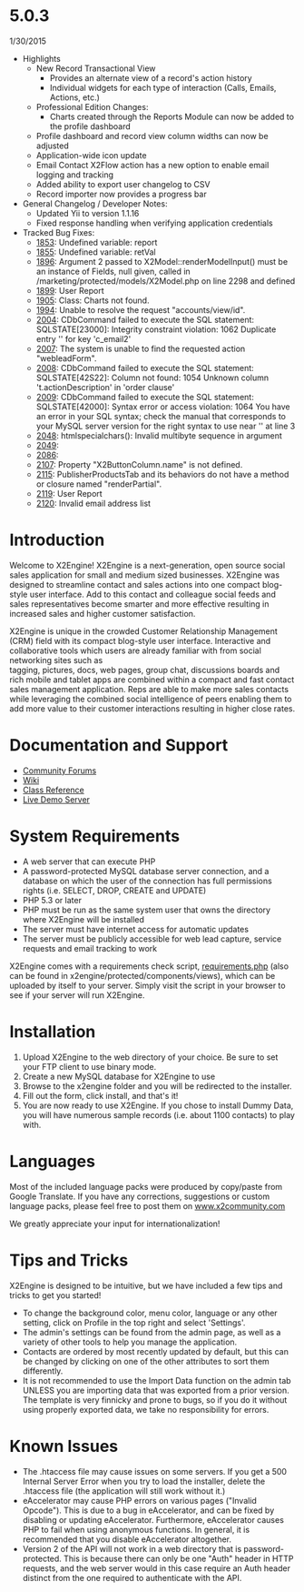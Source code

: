 # 5.0.3 #
1/30/2015

* Highlights
  * New Record Transactional View
    * Provides an alternate view of a record's action history
    * Individual widgets for each type of interaction (Calls, Emails, Actions, etc.)
  * Professional Edition Changes:
    * Charts created through the Reports Module can now be added to the profile dashboard
  * Profile dashboard and record view column widths can now be adjusted
  * Application-wide icon update
  * Email Contact X2Flow action has a new option to enable email logging and tracking
  * Added ability to export user changelog to CSV
  * Record importer now provides a progress bar
* General Changelog / Developer Notes:
  * Updated Yii to version 1.1.16
  * Fixed response handling when verifying application credentials
* Tracked Bug Fixes:
  * [1853](http://x2software.com/index.php/bugReports/1853): Undefined variable: report  
  * [1855](http://x2software.com/index.php/bugReports/1855): Undefined variable: retVal  
  * [1896](http://x2software.com/index.php/bugReports/1896): Argument 2 passed to X2Model::renderModelInput() must be an instance of Fields, null given, called in /marketing/protected/models/X2Model.php on line 2298 and defined  
  * [1899](http://x2software.com/index.php/bugReports/1899): User Report  
  * [1905](http://x2software.com/index.php/bugReports/1905): Class: Charts not found.  
  * [1994](http://x2software.com/index.php/bugReports/1994): Unable to resolve the request "accounts/view/id".  
  * [2004](http://x2software.com/index.php/bugReports/2004): CDbCommand failed to execute the SQL statement: SQLSTATE[23000]: Integrity constraint violation: 1062 Duplicate entry '' for key 'c_email2'  
  * [2007](http://x2software.com/index.php/bugReports/2007): The system is unable to find the requested action "webleadForm".  
  * [2008](http://x2software.com/index.php/bugReports/2008): CDbCommand failed to execute the SQL statement: SQLSTATE[42S22]: Column not found: 1054 Unknown column 't.actionDescription' in 'order clause'  
  * [2009](http://x2software.com/index.php/bugReports/2009): CDbCommand failed to execute the SQL statement: SQLSTATE[42000]: Syntax error or access violation: 1064 You have an error in your SQL syntax; check the manual that corresponds to your MySQL server version for the right syntax to use near '' at line 3  
  * [2048](http://x2software.com/index.php/bugReports/2048): htmlspecialchars(): Invalid multibyte sequence in argument  
  * [2049](http://x2software.com/index.php/bugReports/2049): 
  * [2086](http://x2software.com/index.php/bugReports/2086):   
  * [2107](http://x2software.com/index.php/bugReports/2107): Property "X2ButtonColumn.name" is not defined.  
  * [2115](http://x2software.com/index.php/bugReports/2115): PublisherProductsTab and its behaviors do not have a method or closure named "renderPartial".  
  * [2119](http://x2software.com/index.php/bugReports/2119): User Report  
  * [2120](http://x2software.com/index.php/bugReports/2120): Invalid email address list




# Introduction #
Welcome to  X2Engine!
X2Engine is a next-generation,  open source social sales application for small and 
medium sized businesses.  X2Engine  was designed to  streamline  contact and sales 
actions into  one  compact blog-style user interface.  Add to this contact  and
colleague social feeds  and  sales  representatives  become  smarter  and  more
effective resulting in increased sales and higher customer satisfaction.

X2Engine is  unique  in the  crowded  Customer Relationship Management (CRM) field 
with its compact blog-style user interface. Interactive and collaborative tools 
which  users are already  familiar  with from  social networking  sites such as  
tagging,  pictures,  docs,  web pages,  group chat, discussions boards and rich 
mobile and tablet apps are combined within a  compact  and  fast  contact sales 
management application. Reps  are  able  to  make  more  sales  contacts  while 
leveraging the combined  social intelligence of peers enabling them to add more 
value to their customer interactions resulting in higher close rates. 

# Documentation and Support #
* [Community Forums](http://x2community.com/)
* [Wiki](http://wiki.x2engine.com)
* [Class Reference](http://doc.x2engine.com/)
* [Live Demo Server](http://demo.x2engine.com/)

# System Requirements #
* A web server that can execute PHP
* A password-protected MySQL database server connection, and a database on 
  which the user of the connection has full permissions rights (i.e. SELECT, 
  DROP, CREATE and UPDATE)
* PHP 5.3 or later
* PHP must be run as the same system user that owns the directory where X2Engine 
  will be installed
* The server must have internet access for automatic updates
* The server must be publicly accessible for web lead capture, service requests 
  and email tracking to work

X2Engine comes with a requirements check script, 
[requirements.php](https://x2planet.com/installs/requirements.php) (also can be 
found in x2engine/protected/components/views), which can be uploaded by itself 
to your server. Simply visit the script in your browser to see if your server 
will run X2Engine.

# Installation #
1. Upload X2Engine to the web directory of your choice. Be sure to set your FTP 
   client to use binary mode.
2. Create a new MySQL database for X2Engine to use
3. Browse to the x2engine folder and you will be redirected to the installer.
4. Fill out the form, click install, and that's it!
5. You are now ready to use X2Engine.  If you chose to install Dummy Data,  you 
   will have numerous sample records (i.e. about 1100 contacts) to play with.

# Languages #
Most of the  included language packs were produced by  copy/paste  from  Google 
Translate.  If you have any  corrections,  suggestions or custom 
language packs, please feel free to post them on www.x2community.com

We greatly appreciate your input for internationalization!


# Tips and Tricks #
X2Engine  is designed to be intuitive,  but we have included a few tips and tricks 
to get you started!
* To change the background color,  menu color,  language  or any other setting, 
  click on Profile in the top right and select 'Settings'.
* The admin's settings  can be found from the admin page,  as well as a variety 
  of other tools to help you manage the application.
* Contacts are ordered by most  recently  updated  by default,  but this can be 
  changed by clicking on one of the other attributes to sort them differently.
* It is not recommended to use the Import Data function on the admin tab UNLESS 
  you are importing data that was exported from a  prior version.  The template 
  is very finnicky and prone to bugs,  so if you do it  without  using properly 
  exported data, we take no responsibility for errors.


# Known Issues #
- The  .htaccess  file  may  cause  issues  on  some  servers.  If  you  get  a 
  500 Internal Server Error  when you  try  to load the installer,  delete  the
  .htaccess file (the application will still work without it.)
- eAccelerator may cause PHP errors on various pages  ("Invalid Opcode").  This 
  is due to a bug in eAccelerator, and can be fixed by disabling or updating
  eAccelerator. Furthermore, eAccelerator causes PHP to fail when using 
  anonymous functions. In general, it is recommended that you disable 
  eAccelerator altogether.
- Version 2 of the API will not work in a web directory that is password-protected.
  This is because there can only be one "Auth" header in HTTP requests, and the web
  server would in this case require an Auth header distinct from the one required 
  to authenticate with the API.
